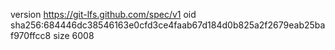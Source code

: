 version https://git-lfs.github.com/spec/v1
oid sha256:684446dc38546163e0cfd3ce4faab67d184d0b825a2f2679eab25baf970ffcc8
size 6008
